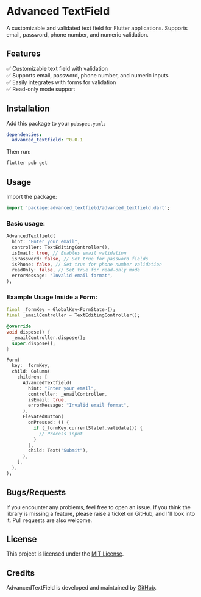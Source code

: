 # Advanced TextField  

A customizable and validated text field for Flutter applications. Supports email, password, phone number, and numeric validation.  

## Features  
✅ Customizable text field with validation  
✅ Supports email, password, phone number, and numeric inputs  
✅ Easily integrates with forms for validation  
✅ Read-only mode support  

## Installation  
Add this package to your `pubspec.yaml`:  

```yaml
dependencies:
  advanced_textfield: ^0.0.1
```

Then run:  

```sh
flutter pub get
```

## Usage  
Import the package:  

```dart
import 'package:advanced_textfield/advanced_textfield.dart';
```

### Basic usage:  

```dart
AdvancedTextfield(
  hint: "Enter your email",
  controller: TextEditingController(),
  isEmail: true, // Enables email validation
  isPassword: false, // Set true for password fields
  isPhone: false, // Set true for phone number validation
  readOnly: false, // Set true for read-only mode
  errorMessage: "Invalid email format",
);
```

### Example Usage Inside a Form:

```dart
final _formKey = GlobalKey<FormState>();
final _emailController = TextEditingController();

@override
void dispose() {
  _emailController.dispose();
  super.dispose();
}

Form(
  key: _formKey,
  child: Column(
    children: [
      AdvancedTextfield(
        hint: "Enter your email",
        controller: _emailController,
        isEmail: true,
        errorMessage: "Invalid email format",
      ),
      ElevatedButton(
        onPressed: () {
          if (_formKey.currentState!.validate()) {
            // Process input
          }
        },
        child: Text("Submit"),
      ),
    ],
  ),
);
```

## Bugs/Requests  
If you encounter any problems, feel free to open an issue. If you think the library is missing a feature, please raise a ticket on GitHub, and I'll look into it. Pull requests are also welcome.  

## License  
This project is licensed under the [MIT License](LICENSE).  

## Credits  
AdvancedTextField is developed and maintained by [GitHub](https://github.com/Muneef-Nk/advanced_textfield).

